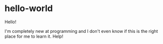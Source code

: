 # hello-world

Hello!

I'm completely new at programming and I don't even know if this is the right place for me to learn it. Help!
